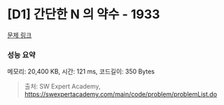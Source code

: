 # [D1] 간단한 N 의 약수 - 1933 

[문제 링크](https://swexpertacademy.com/main/code/problem/problemDetail.do?contestProbId=AV5PhcWaAKIDFAUq) 

### 성능 요약

메모리: 20,400 KB, 시간: 121 ms, 코드길이: 350 Bytes



> 출처: SW Expert Academy, https://swexpertacademy.com/main/code/problem/problemList.do
